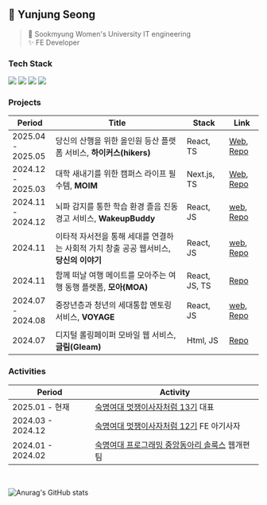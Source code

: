 ## 🚀 Yunjung Seong
> 🏫 Sookmyung Women's University IT engineering <br/> 
> ✨ FE Developer

### Tech Stack
<div>
  <img src="https://img.shields.io/badge/Javascript-F7DF1E?style=flatr&logo=javascript&logoColor=black">
  <img src="https://img.shields.io/badge/Typescript-3178C6?style=flatr&logo=typescript&logoColor=white"/>
  <img src="https://img.shields.io/badge/React-61DAFB?style=flatr&logo=react&logoColor=black">
  <img src="https://img.shields.io/badge/Next.js-000000?style=flatr&logo=Next.js&logoColor=white"/>
</div>

### Projects
| Period | Title | Stack | Link |
| ----- | ------ | ----- | ----- |
| 2025.04 <br/>- 2025.05 | 당신의 산행을 위한 올인원 등산 플랫폼 서비스, **하이커스(hikers)**  | React, TS | [Web](https://hikers.kro.kr), [Repo](https://github.com/ynzung/hikers-FE)|
| 2024.12 <br/>- 2025.03 | 대학 새내기를 위한 캠퍼스 라이프 필수템, **MOIM** | Next.js, TS | [Web](https://moim.team/), [Repo](https://github.com/GCU-LINKVERSE/Client)|
| 2024.11 <br/>- 2024.12 | 뇌파 감지를 통한 학습 환경 졸음 진동 경고 서비스, **WakeupBuddy** | React, JS | [web](https://wakeupbuddy-fe.vercel.app/), [Repo](https://github.com/ynzung/wakeupbuddy-FE.git) |
| 2024.11 | 이타적 자서전을 통해 세대를 연결하는 사회적 가치 창출 공공 웹서비스, **당신의 이야기** | React, JS | [web](https://yourstory-fe.vercel.app/), [Repo](https://github.com/ynzung/yourstory-FE.git) |
| 2024.11 | 함께 떠날 여행 메이트를 모아주는 여행 동행 플랫폼, **모아(MOA)** | React, JS, TS | [Repo](https://github.com/ynzung/MOA_FE.git) |
| 2024.07 <br/>- 2024.08 | 중장년층과 청년의 세대통합 멘토링 서비스, **VOYAGE** | React, JS | [web](https://voyage-seven-nu.vercel.app/), [Repo](https://github.com/ynzung/Voyage-Client.git) |
| 2024.07 | 디지털 롤링페이퍼 모바일 웹 서비스, **글림(Gleam)** | Html, JS | [Repo](https://github.com/ynzung/Gleam.git) |

### Activities
| Period | Activity |
| ----- | ------ |
| 2025.01 - 현재| [숙명여대 멋쟁이사자처럼 13기](https://github.com/Likelion-at-SMWU-13th) 대표 |
| 2024.03 - 2024.12 | [숙명여대 멋쟁이사자처럼 12기](https://github.com/Likelion-at-SMWU-12th) FE 아기사자 |
| 2024.01 - 2024.02 | [숙명여대 프로그래밍 중앙동아리 솔룩스](https://github.com/ynzung/2024-SMWU-SOLUX-web-reorganization) 웹개편팀 |
<br/>

![Anurag's GitHub stats](https://github-readme-stats.vercel.app/api?username=ynzung&show_icons=true&bg_color=00000000)
